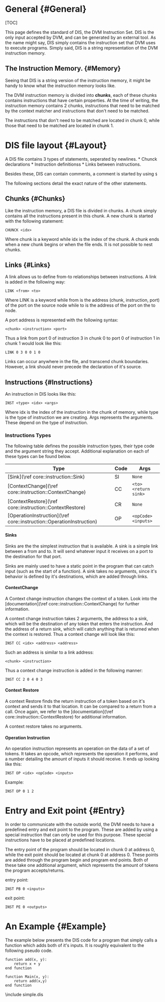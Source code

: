 <!-- Written by Mathijs Saey at the VUB, all rights reserved -->

# General {#General}

[TOC]

This page defines the standard of DIS, the DVM Instruction Set. DIS is the only input accepted by DVM, and can be generated by an external tool. As the name might say, DIS simply contains the instruction set that DVM uses to execute programs. Simply said, DIS is a string representation of the DVM instruction memory.

## The Instruction Memory. {#Memory}

Seeing that DIS is a string version of the instruction memory, it might be handy to know what the instruction memory looks like. 

The DVM instruction memory is divided into **chunks**, each of these chunks contains instructions that have certain properties. At the time of writing, the instruction memory contains 2 chunks, instructions that need to be matched by the context matcher and instructions that don't need to be matched.

The instructions that don't need to be matched are located in chunk 0, while those that need to be matched are located in chunk 1.

# DIS file layout {#Layout}

A DIS file contains 3 types of statements, seperated by newlines.
	* Chunck declarations
	* Instruction definitionss
	* Links between instructions.

Besides these, DIS can contain comments, a comment is started by using `$`

The following sections detail the exact nature of the other statements.

## Chunks {#Chunks}

Like the instruction memory, a DIS file is divided in chunks. A chunk simply contains all the instructions present in this chunk. A new chunk is started with the following statement:

    CHUNCK <idx>

Where chunk is a keyword while idx is the index of the chunk. A chunk ends when a new chunk begins or when the file ends. It is not possible to nest chunks.

## Links {#Links}

A link allows us to define from-to relationships between instructions. A link is added in the following way:

    LINK <from> <to>

Where LINK is a keyword while from is the address (chunk, instruction, port) of the port on the source node while to is the address of the port on the to node.

A port address is represented with the following syntax:

    <chunk> <instruction> <port>


Thus a link from port 0 of instruction 3 in chunk 0 to port 0 of instruction 1 in chunk 1 would look like this:

    LINK 0 3 0 0 1 0

Links can occur anywhere in the file, and transcend chunk boundaries. However, a link should never precede the declaration of it's source.

## Instructions {#Instructions}

An instruction in DIS looks like this:

    INST <type> <idx> <args>

Where idx is the index of the instruction in the chunk of memory, while type is the type of instruction we are creating. Args represents the arguments. These depend on the type of instruction.


### Instructions Types

The following table defines the possible instruction types, their type code and the argument string they accept. Additional explanation on each of these types can be found below.

Type | Code | Args 
-----| -----|------
[Sink](\ref core::instruction::Sink) | SI | `None`
[ContextChange](\ref core::instruction::ContextChange) | CC | `<to> <return sink>`
[ContextRestore](\ref core::instruction::ContextRestore) | CR | `None`
[OperationInstruction](\ref core::instruction::OperationInstruction) | OP | `<opCode> <inputs>`

#### Sinks

Sinks are the the simplest instruction that is available. A sink is a simple link between a from and to. It will send whatever input it receives on a port to the destination for that port.

Sinks are mainly used to have a static point in the program that can catch input (such as the start of a function). A sink takes no arguments, since it's behavior is defined by it's destinations, which are added through links.

#### ContextChange

A Context change instruction changes the context of a token. Look into the [documentation](\ref core::instruction::ContextChange) for further information.

A context change instruction takes 2 arguments, the address to a sink, which will be the destination of any token that enters the instruction. And the address of a return sink, which will catch anything that is returned when the context is restored. Thus a context change will look like this:

    INST CC <idx> <address> <address>

Such an address is similar to a link address:

    <chunk> <instruction>

Thus a context change instruction is added in the following manner:

    INST CC 2 0 4 0 3

#### Context Restore

A context Restore finds the return instruction of a token based on it's context and sends it to that location. It can be compared to a return from a call. Once again, we refer to the [documentation](\ref core::instruction::ContextRestore) for additional information.

A context restore takes no arguments.

#### Operation Instruction

An operation instruction represents an operation on the data of a set of tokens. It takes an opcode, which represents the operation it performs, and a number detailing the amount of inputs it should receive. It ends up looking like this:

    INST OP <idx> <opCode> <inputs>

Example:

    INST OP 0 1 2

# Entry and Exit point {#Entry}

In order to communicate with the outside world, the DVM needs to have a predefined entry and exit point to the program. These are added by using a special instruction that can only be used for this purpose. These special instructions have to be placed at predefined locations.

The entry point of the program should be located in chunk 0 at address 0, while the exit point should be located at chunk 0 at address 0.  These points are added through the program begin and program end points. Both of these take one additional argument, which represents the amount of tokens the program accepts/returns.

entry point: 

    INST PB 0 <inputs>

exit point:

    INST PE 0 <outputs>
    

# An Example {#Example}

The example below presents the DIS code for a program that simply calls a function which adds both of it's inputs. It is roughly equivalent to the following pseudo code.

~~~~
function add(x, y):
	return x + y
end function

function Main(x, y):
	return add(x,y)
end function
~~~~

\include simple.dis
